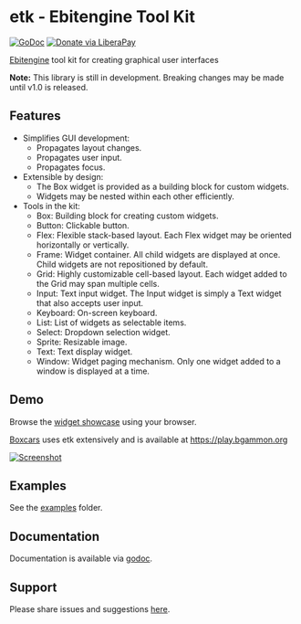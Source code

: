 # etk - Ebitengine Tool Kit
[![GoDoc](https://codeberg.org/tslocum/godoc-static/raw/branch/main/badge.svg)](https://docs.rocket9labs.com/codeberg.org/tslocum/etk)
[![Donate via LiberaPay](https://img.shields.io/liberapay/receives/rocket9labs.com.svg?logo=liberapay)](https://liberapay.com/rocket9labs.com)

[Ebitengine](https://github.com/hajimehoshi/ebiten) tool kit for creating graphical user interfaces

**Note:** This library is still in development. Breaking changes may be made until v1.0 is released.

## Features

- Simplifies GUI development:
  - Propagates layout changes.
  - Propagates user input.
  - Propagates focus.
- Extensible by design:
  - The Box widget is provided as a building block for custom widgets.
  - Widgets may be nested within each other efficiently.
- Tools in the kit:
  - Box: Building block for creating custom widgets.
  - Button: Clickable button.
  - Flex: Flexible stack-based layout. Each Flex widget may be oriented horizontally or vertically.
  - Frame: Widget container. All child widgets are displayed at once. Child widgets are not repositioned by default.
  - Grid: Highly customizable cell-based layout. Each widget added to the Grid may span multiple cells.
  - Input: Text input widget. The Input widget is simply a Text widget that also accepts user input.
  - Keyboard: On-screen keyboard.
  - List: List of widgets as selectable items.
  - Select: Dropdown selection widget.
  - Sprite: Resizable image.
  - Text: Text display widget.
  - Window: Widget paging mechanism. Only one widget added to a window is displayed at a time.

## Demo

Browse the [widget showcase](https://rocketnine.itch.io/etk?secret=etk) using your browser. 

[Boxcars](https://codeberg.org/tslocum/boxcars) uses etk extensively and is available at https://play.bgammon.org

[![Screenshot](https://codeberg.org/tslocum/boxcars/raw/branch/main/screenshot.png)](https://codeberg.org/tslocum/boxcars/src/branch/main/screenshot.png)

## Examples

See the [examples](https://codeberg.org/tslocum/etk/src/branch/main/examples) folder.

## Documentation

Documentation is available via [godoc](https://docs.rocket9labs.com/codeberg.org/tslocum/etk).

## Support

Please share issues and suggestions [here](https://codeberg.org/tslocum/etk/issues).
